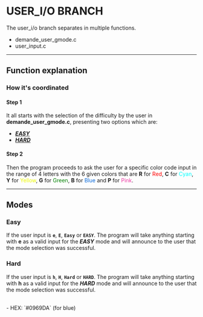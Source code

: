 # USER_I/O BRANCH

The user_i/o branch separates in multiple functions.
* demande_user_gmode.c
* user_input.c

<hr/>

## Function explanation

### How it's coordinated

#### Step 1

It all starts with the selection of the difficulty by the user in **demande_user_gmode.c**, presenting two options which are:
- [**_EASY_**](#easy)
- [**_HARD_**](#hard)

#### Step 2

Then the program proceeds to ask the user for a specific color code input in the range of 4 letters with the 6 given colors that are **R** for <span style="color:red;">Red</span>, **C** for <span style="color:Cyan;">Cyan</span>, **Y** for <span style="color:#edfa00;">Yellow</span>, **G** for <span style="color:green;">Green</span>, **B** for <span style="color:#0969DA;">Blue</span> and **P** for <span style="color:#ec3ca5;">Pink</span>.

<hr/>

## Modes

### Easy

If the user input is **`e`**, **`E`**, **`Easy`** or **`EASY`**. The program will take anything starting with **e** as a valid input for the **_EASY_** mode and will announce to the user that the mode selection was successful.

### Hard

If the user input is **`h`**, **`H`**, **`Hard`** or **`HARD`**. The program will take anything starting with **h** as a valid input for the **_HARD_** mode and will announce to the user that the mode selection was successful.

<br/>
- HEX: `#0969DA` (for blue)